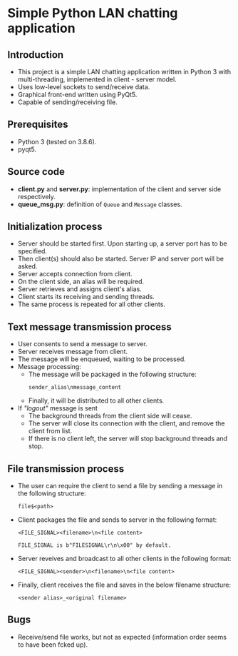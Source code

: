 # Simple Python LAN chatting application

## Introduction
- This project is a simple LAN chatting application written in Python 3 with multi-threading, implemented in client - server model.
- Uses low-level sockets to send/receive data.
- Graphical front-end written using PyQt5.
- Capable of sending/receiving file.

## Prerequisites
- Python 3 (tested on 3.8.6).
- pyqt5.

## Source code
- **client.py** and **server.py**: implementation of the client and server side respectively.
- **queue_msg.py**: definition of ``Queue`` and ``Message`` classes.

## Initialization process
- Server should be started first. Upon starting up, a server port has to be specified.
- Then client(s) should also be started. Server IP and server port will be asked.
- Server accepts connection from client.
- On the client side, an alias will be required.
- Server retrieves and assigns client's alias.
- Client starts its receiving and sending threads.
- The same process is repeated for all other clients.

## Text message transmission process
- User consents to send a message to server.
- Server receives message from client.
- The message will be enqueued, waiting to be processed.
- Message processing:
    - The message will be packaged in the following structure:
        ```
        sender_alias\nmessage_content
        ```
    - Finally, it will be distributed to all other clients.
- If *"logout"* message is sent
    - The background threads from the client side will cease.
    - The server will close its connection with the client, and remove the client from list.
    - If there is no client left, the server will stop background threads and stop.
## File transmission process
- The user can require the client to send a file by sending a message in the following structure:
    ```
    file$<path>
    ```
- Client packages the file and sends to server in the following format:
    ```
    <FILE_SIGNAL><filename>\n<file content>

    FILE_SIGNAL is b"FILESIGNAL\r\n\x00" by default.
    ```
- Server reveives and broadcast to all other clients in the following format:
    ```
    <FILE_SIGNAL><sender>\n<filename>\n<file content>
    ```
- Finally, client receives the file and saves in the below filename structure:
    ```
    <sender alias>_<original filename>
    ```

## Bugs
- Receive/send file works, but not as expected (information order seems to have been fcked up).
